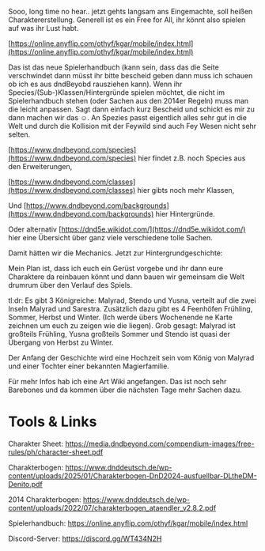 Sooo, long time no hear.. jetzt gehts langsam ans Eingemachte, soll heißen Charaktererstellung. Generell ist es ein Free for All, ihr könnt also spielen auf was ihr Lust habt.

[https://online.anyflip.com/othyf/kgar/mobile/index.html](https://online.anyflip.com/othyf/kgar/mobile/index.html)

Das ist das neue Spielerhandbuch (kann sein, dass das die Seite verschwindet dann müsst ihr bitte bescheid geben dann muss ich schauen ob ich es aus dndBeyobd rausziehen kann). Wenn ihr Species/(Sub-)Klassen/Hintergründe spielen möchtet, die nicht im Spielerhandbuch stehen (oder Sachen aus den 2014er Regeln) muss man die leicht anpassen. Sagt dann einfach kurz Bescheid und schickt es mir zu dann machen wir das ☺️. An Spezies passt eigentlich alles sehr gut in die Welt und durch die Kollision mit der Feywild sind auch Fey Wesen nicht sehr selten.

[https://www.dndbeyond.com/species](https://www.dndbeyond.com/species) hier findet z.B. noch Species aus den Erweiterungen,

[https://www.dndbeyond.com/classes](https://www.dndbeyond.com/classes) hier gibts noch mehr Klassen,

Und [https://www.dndbeyond.com/backgrounds](https://www.dndbeyond.com/backgrounds) hier Hintergründe.

Oder alternativ [https://dnd5e.wikidot.com/](https://dnd5e.wikidot.com/) hier eine Übersicht über ganz viele verschiedene tolle Sachen.


Damit hätten wir die Mechanics. Jetzt zur Hintergrundgeschichte:

Mein Plan ist, dass ich euch ein Gerüst vorgebe und ihr dann eure Charaktere da reinbauen könnt und dann bauen wir gemeinsam die Welt drumrum über den Verlauf des Spiels.

tl:dr:
Es gibt 3 Königreiche: Malyrad, Stendo und Yusna, verteilt auf die zwei Inseln Malyrad und Sarestra. Zusätzlich dazu gibt es 4 Feenhöfen Frühling, Sommer, Herbst und Winter. (Ich werde übers Wochenende ne Karte zeichnen um euch zu zeigen wie die liegen). Grob gesagt: Malyrad ist großteils Frühling, Yusna großteils Sommer und Stendo ist quasi der Übergang von Herbst zu Winter.

Der Anfang der Geschichte wird eine Hochzeit sein vom König von Malyrad und einer Tochter einer bekannten Magierfamilie.

Für mehr Infos hab ich eine Art Wiki angefangen. Das ist noch sehr Barebones und da kommen über die nächsten Tage mehr Sachen dazu.


# Tools & Links

Charakter Sheet: https://media.dndbeyond.com/compendium-images/free-rules/ph/character-sheet.pdf

Charakterbogen: https://www.dnddeutsch.de/wp-content/uploads/2025/01/Charakterbogen-DnD2024-ausfuellbar-DLtheDM-Denito.pdf

2014 Charakterbogen: https://www.dnddeutsch.de/wp-content/uploads/2022/07/charakterbogen_ataendler_v2.8.2.pdf

Spielerhandbuch: https://online.anyflip.com/othyf/kgar/mobile/index.html

Discord-Server: https://discord.gg/WT434N2H
